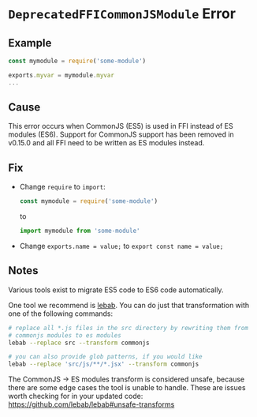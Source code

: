 # `DeprecatedFFICommonJSModule` Error

## Example

```javascript
const mymodule = require('some-module')

exports.myvar = mymodule.myvar
...
```

## Cause

This error occurs when CommonJS (ES5) is used in FFI instead of ES modules (ES6). Support for CommonJS support has been removed in v0.15.0 and all FFI need to be written as ES modules instead.

## Fix

- Change `require` to `import`: 

    ```javascript
    const mymodule = require('some-module')
    ```
  to
    ```javascript
    import mymodule from 'some-module'
    ```
- Change `exports.name = value;` to `export const name = value;`

## Notes

Various tools exist to migrate ES5 code to ES6 code automatically. 

One tool we recommend is [lebab](https://github.com/lebab/lebab).
You can do just that transformation with one of the following commands:
```bash
# replace all *.js files in the src directory by rewriting them from
# commonjs modules to es modules
lebab --replace src --transform commonjs

# you can also provide glob patterns, if you would like
lebab --replace 'src/js/**/*.jsx' --transform commonjs
```

The CommonJS → ES modules transform is considered unsafe, because there are some edge cases the tool is unable to handle. These are issues worth checking for in your updated code:
https://github.com/lebab/lebab#unsafe-transforms
